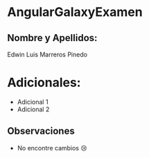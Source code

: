 # AngularGalaxyExamen

## Nombre y Apellidos:

Edwin Luis Marreros Pinedo

# Adicionales:

- Adicional 1
- Adicional 2


## Observaciones

- No encontre cambios 😢
